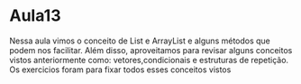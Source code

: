 # Aula13
Nessa aula vimos o conceito de List e ArrayList e alguns métodos que podem nos facilitar.
Além disso, aproveitamos para revisar alguns conceitos vistos anteriormente como: vetores,condicionais e estruturas de repetição.
Os exercicios foram para fixar todos esses conceitos vistos
